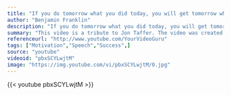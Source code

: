 ```yaml
---
title: "If you do tomorrow what you did today, you will get tomorrow what you got today."
author: "Benjamin Franklin"
description: "If you do tomorrow what you did today, you will get tomorrow what you got today. - Benjamin Franklin quotes from GetInspired365.com"
summary: "This video is a tribute to Jon Taffer. The video was created by David Manukyan. For more of his videos look at his channel http://www.youtube.com/YourVideoGuru"
referenceurl: "http://www.youtube.com/YourVideoGuru"
tags: ["Motivation","Speech","Success",]
source: "youtube"
videoid: "pbxSCYLwjtM"
image: "https://img.youtube.com/vi/pbxSCYLwjtM/0.jpg"
---
```


{{< youtube pbxSCYLwjtM >}}
